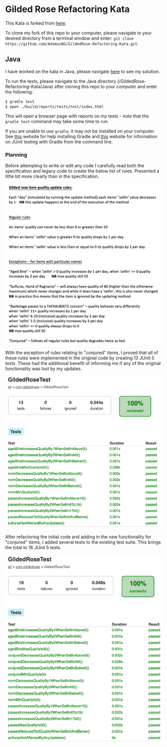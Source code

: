 # Gilded Rose Refactoring Kata

This Kata is forked from [here](https://github.com/emilybache/GildedRose-Refactoring-Kata).  

To clone my fork of this repo to your computer, please navigate to your desired directory from a terminal window and enter: `git clone https://github.com/AdamusBG/GildedRose-Refactoring-Kata.git`.  

## Java

I have worked on the kata in Java, please navigate [here](https://github.com/AdamusBG/GildedRose-Refactoring-Kata/tree/master/Java) to see my solution.  

To run the tests, please navigate to the Java directory (/GildedRose-Refactoring-Kata/Java) after cloning this repo to your computer and enter the following:

```
$ gradle test
$ open ./build/reports/tests/test/index.html
```

This will open a browser page with reports on my tests - note that the `gradle test` command may take some time to run.  

If you are unable to use `gradle`, it may not be installed on your computer. See [this](https://gradle.org/install/) website for help installing Gradle and [this](https://www.lambdatest.com/blog/run-junit-from-command-line/) website for information on JUnit testing with Gradle from the command line.  

### Planning

Before attempting to write or edit any code I carefully read both the specification and legacy code to create the below list of rules. Presented a little bit more clearly than in the specification.  

![update rules](./images/update_rules.png)

With the exception of rules relating to "conjured" items, I proved that all of these rules were implemented in the original code by creating 13 JUnit 5 tests. These had the additional benefit of informing me if any of the original functionality was lost by my updates.  

![initial tests](./images/initial_tests.png)

After refactoring the initial code and adding in the new functionality for "conjured" items, I added several tests to the existing test suite. This brings the total to 18 JUnit 5 tests.  

![final tests](./images/final_tests.png)
